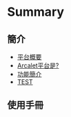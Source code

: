 # Summary

## 簡介

* [平台概要](README.md)
* [Arcalet平台是?](arcaletping-tai-662f3f.md)
* [功能簡介](gong-neng-jian-jie.md)
* [TEST](gong-neng-jian-jie.md)
## 使用手冊
